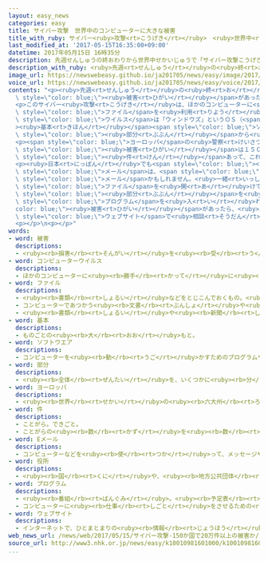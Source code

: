 ```yaml
---
layout: easy_news
categories: easy
title: サイバー攻撃　世界中のコンピューターに大きな被害
title_with_ruby: サイバー<ruby>攻撃<rt>こうげき</rt></ruby>　<ruby>世界中<rt>せかいじゅう</rt></ruby>のコンピューターに<ruby>大<rt>おお</rt></ruby>きな<ruby>被害<rt>ひがい</rt></ruby>
last_modified_at: '2017-05-15T16:35:00+09:00'
datetime: 2017年05月15日 16時35分
description: 先週せんしゅうの終おわりから世界中せかいじゅうで「サイバー攻撃こうげき」があって、コンピューターに被害ひがいがあった病院びょういんや会社かいしゃなどは仕事しごとができなくなって困こまっています。
description_with_ruby: <ruby>先週<rt>せんしゅう</rt></ruby>の<ruby>終<rt>お</rt></ruby>わりから<ruby>世界中<rt>せかいじゅう</rt></ruby>で「サイバー<ruby>攻撃<rt>こうげき</rt></ruby>」があって、コンピューターに<ruby>被害<rt>ひがい</rt></ruby>があった<ruby>病院<rt>びょういん</rt></ruby>や<ruby>会社<rt>かいしゃ</rt></ruby>などは<ruby>仕事<rt>しごと</rt></ruby>ができなくなって<ruby>困<rt>こま</rt></ruby>っています。
image_url: https://newswebeasy.github.io/ja201705/news/easy/image/2017/05/15/k10010981601000.jpg
voice_url: https://newswebeasy.github.io/ja201705/news/easy/voice/2017/05/15/k10010981601000.mp3
contents: "<p><ruby>先週<rt>せんしゅう</rt></ruby>の<ruby>終<rt>お</rt></ruby>わりから<ruby>世界中<rt>せかいじゅう</rt></ruby>で「サイバー<ruby>攻撃<rt>こうげき</rt></ruby>」があって、コンピューターに<span\
  \ style=\"color: blue;\"><ruby>被害<rt>ひがい</rt></ruby></span>があった<ruby>病院<rt>びょういん</rt></ruby>や<ruby>会社<rt>かいしゃ</rt></ruby>などは<ruby>仕事<rt>しごと</rt></ruby>ができなくなって<ruby>困<rt>こま</rt></ruby>っています。</p>\n\
  <p>このサイバー<ruby>攻撃<rt>こうげき</rt></ruby>は、ほかのコンピューターに<span style=\"color: blue;\">ウイルス</span>を<ruby>入<rt>い</rt></ruby>れて<span\
  \ style=\"color: blue;\">ファイル</span>を<ruby>利用<rt>りよう</rt></ruby>できなくして、また<ruby>利用<rt>りよう</rt></ruby>したいなら<ruby>金<rt>かね</rt></ruby>を<ruby>払<rt>はら</rt></ruby>えと<ruby>言<rt>い</rt></ruby>ってきます。<span\
  \ style=\"color: blue;\">ウイルス</span>は「ウィンドウズ」というＯＳ（<span style=\"color: blue;\"\
  ><ruby>基本<rt>きほん</rt></ruby></span><span style=\"color: blue;\">ソフト</span>）の<ruby>弱<rt>よわ</rt></ruby>い<span\
  \ style=\"color: blue;\"><ruby>部分<rt>ぶぶん</rt></ruby></span>から<ruby>入<rt>はい</rt></ruby>ってきます。</p>\n\
  <p><span style=\"color: blue;\">ヨーロッパ</span>の<ruby>警察<rt>けいさつ</rt></ruby>は<ruby>１４日<rt>じゅうよっか</rt></ruby>、サイバー<ruby>攻撃<rt>こうげき</rt></ruby>の<span\
  \ style=\"color: blue;\"><ruby>被害<rt>ひがい</rt></ruby></span>は１５０<ruby>以上<rt>いじょう</rt></ruby>の<ruby>国<rt>くに</rt></ruby>で２０<ruby>万<rt>まん</rt></ruby><span\
  \ style=\"color: blue;\"><ruby>件<rt>けん</rt></ruby></span>あって、これからもっと<ruby>増<rt>ふ</rt></ruby>えるだろうと<ruby>言<rt>い</rt></ruby>いました。</p>\n\
  <p><ruby>日本<rt>にっぽん</rt></ruby>でも<span style=\"color: blue;\"><ruby>被害<rt>ひがい</rt></ruby></span>が<ruby>出<rt>で</rt></ruby>てきています。<ruby>情報処理<rt>じょうほうしょり</rt></ruby><ruby>推進<rt>すいしん</rt></ruby><ruby>機構<rt>きこう</rt></ruby>によると、<ruby>今<rt>いま</rt></ruby>までもらったことがないような<span\
  \ style=\"color: blue;\">メール</span>は、<span style=\"color: blue;\"><ruby>役所<rt>やくしょ</rt></ruby></span>からと<ruby>書<rt>か</rt></ruby>いてあってもうその<span\
  \ style=\"color: blue;\">メール</span>かもしれません。<ruby>一緒<rt>いっしょ</rt></ruby>に<ruby>送<rt>おく</rt></ruby>ってきた<span\
  \ style=\"color: blue;\">ファイル</span>を<ruby>開<rt>あ</rt></ruby>けてはいけません。そして、ウィンドウズを<ruby>使<rt>つか</rt></ruby>っている<ruby>人<rt>ひと</rt></ruby>は<ruby>弱<rt>よわ</rt></ruby>い<span\
  \ style=\"color: blue;\"><ruby>部分<rt>ぶぶん</rt></ruby></span>を<ruby>直<rt>なお</rt></ruby>す<span\
  \ style=\"color: blue;\">プログラム</span>を<ruby>入<rt>い</rt></ruby>れたほうがいいです。<span style=\"\
  color: blue;\"><ruby>被害<rt>ひがい</rt></ruby></span>があったら、<ruby>次<rt>つぎ</rt></ruby>の<span\
  \ style=\"color: blue;\">ウェブサイト</span>で<ruby>相談<rt>そうだん</rt></ruby>できます。\nhttp://www.ipa.go.jp/security/anshin/</p>\n\
  <p></p>\n<p></p>"
words:
- word: 被害
  descriptions:
  - <ruby><rb>損害</rb><rt>そんがい</rt></ruby>を<ruby><rb>受</rb><rt>う</rt></ruby>けること。また、<ruby><rb>受</rb><rt>う</rt></ruby>けた<ruby><rb>害</rb><rt>がい</rt></ruby>。
- word: コンピューターウイルス
  descriptions:
  - ほかのコンピューターに<ruby><rb>勝手</rb><rt>かって</rt></ruby>に<ruby><rb>入</rb><rt>はい</rt></ruby>り、プログラムをこわしたり、データを<ruby><rb>消</rb><rt>け</rt></ruby>したりするプログラム。
- word: ファイル
  descriptions:
  - <ruby><rb>書類</rb><rt>しょるい</rt></ruby>などをとじこんでおくもの。<ruby><rb>書類</rb><rt>しょるい</rt></ruby>ばさみ。
  - コンピューターであつかう<ruby><rb>文書</rb><rt>ぶんしょ</rt></ruby>や<ruby><rb>画像</rb><rt>がぞう</rt></ruby>などのデータ。
  - <ruby><rb>書類</rb><rt>しょるい</rt></ruby>や<ruby><rb>新聞</rb><rt>しんぶん</rt></ruby>の<ruby><rb>切</rb><rt>き</rt></ruby>りぬきなどを<ruby><rb>整理</rb><rt>せいり</rt></ruby>して、とじこむこと。また、とじこんだもの。
- word: 基本
  descriptions:
  - ものごとの<ruby><rb>大</rb><rt>おお</rt></ruby>もと。
- word: ソフトウエア
  descriptions:
  - コンピューターを<ruby><rb>動</rb><rt>うご</rt></ruby>かすためのプログラムや<ruby><rb>技術</rb><rt>ぎじゅつ</rt></ruby>。ソフト。
- word: 部分
  descriptions:
  - <ruby><rb>全体</rb><rt>ぜんたい</rt></ruby>を、いくつかに<ruby><rb>分</rb><rt>わ</rt></ruby>けたものの<ruby><rb>一</rb><rt>ひと</rt></ruby>つ。
- word: ヨーロッパ
  descriptions:
  - <ruby><rb>世界</rb><rt>せかい</rt></ruby>の<ruby><rb>六大州</rb><rt>ろくだいしゅう</rt></ruby>の<ruby><rb>一</rb><rt>ひと</rt></ruby>つ。アジアの<ruby><rb>北西</rb><rt>ほくせい</rt></ruby>、アフリカの<ruby><rb>北</rb><rt>きた</rt></ruby>にある。<ruby><rb>産業</rb><rt>さんぎょう</rt></ruby>や<ruby><rb>文化</rb><rt>ぶんか</rt></ruby>が<ruby><rb>発達</rb><rt>はったつ</rt></ruby>した<ruby><rb>国</rb><rt>くに</rt></ruby>が<ruby><rb>多</rb><rt>おお</rt></ruby>い。
- word: 件
  descriptions:
  - ことがら。できごと。
  - ことがらの<ruby><rb>数</rb><rt>かず</rt></ruby>を<ruby><rb>数</rb><rt>かぞ</rt></ruby>えることば。
- word: Eメール
  descriptions:
  - コンピューターなどを<ruby><rb>使</rb><rt>つか</rt></ruby>って、メッセージやデータなどのやりとりをする<ruby><rb>仕組</rb><rt>しく</rt></ruby>み。<ruby><rb>電子</rb><rt>でんし</rt></ruby>メール。メール。
- word: 役所
  descriptions:
  - <ruby><rb>国</rb><rt>くに</rt></ruby>や、<ruby><rb>地方公共団体</rb><rt>ちほうこうきょうだんたい</rt></ruby>の<ruby><rb>仕事</rb><rt>しごと</rt></ruby>をする<ruby><rb>所</rb><rt>ところ</rt></ruby>。<ruby><rb>官庁</rb><rt>かんちょう</rt></ruby>。<ruby><rb>役場</rb><rt>やくば</rt></ruby>。
- word: プログラム
  descriptions:
  - <ruby><rb>番組</rb><rt>ばんぐみ</rt></ruby>。<ruby><rb>予定表</rb><rt>よていひょう</rt></ruby>。
  - コンピューターに<ruby><rb>仕事</rb><rt>しごと</rt></ruby>をさせるための<ruby><rb>手順</rb><rt>てじゅん</rt></ruby>や<ruby><rb>方法</rb><rt>ほうほう</rt></ruby>をコンピューター<ruby><rb>用</rb><rt>よう</rt></ruby>のことばで<ruby><rb>書</rb><rt>か</rt></ruby>くこと。また、<ruby><rb>書</rb><rt>か</rt></ruby>いたもの。
- word: ウェブサイト
  descriptions:
  - インターネットで、ひとまとまりの<ruby><rb>情報</rb><rt>じょうほう</rt></ruby>が<ruby><rb>置</rb><rt>お</rt></ruby>かれている<ruby><rb>場所</rb><rt>ばしょ</rt></ruby>。サイト。
web_news_url: /news/web/2017/05/15/サイバー攻撃-150か国で20万件以上の被害か/
source_url: http://www3.nhk.or.jp/news/easy/k10010981601000/k10010981601000.html
...
```

